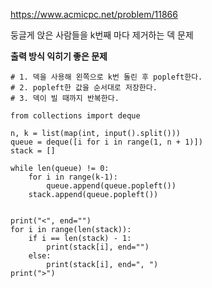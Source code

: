 https://www.acmicpc.net/problem/11866

둥글게 앉은 사람들을 k번째 마다 제거하는 덱 문제

**출력 방식 익히기 좋은 문제**

```
# 1. 덱을 사용해 왼쪽으로 k번 돌린 후 popleft한다.
# 2. popleft한 값을 순서대로 저장한다.
# 3. 덱이 빌 때까지 반복한다.

from collections import deque

n, k = list(map(int, input().split()))
queue = deque([i for i in range(1, n + 1)])
stack = []

while len(queue) != 0:
    for i in range(k-1):
        queue.append(queue.popleft())
    stack.append(queue.popleft())


print("<", end="")
for i in range(len(stack)):
    if i == len(stack) - 1:
        print(stack[i], end="")
    else:
        print(stack[i], end=", ")
print(">")
```
